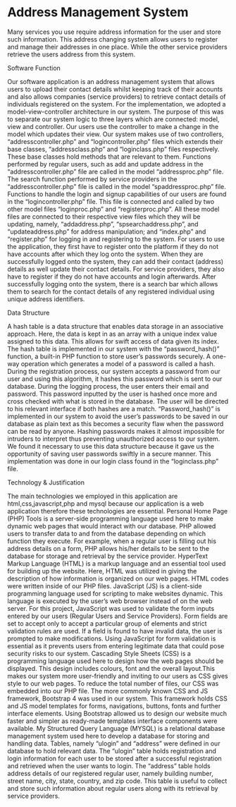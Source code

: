 # Address Management System
 Many services you use require address information for the user and store such information. This address changing system allows users to register and manage their addresses in one place. While the other service providers retrieve the users address from this system. 

Software Function

Our software application is an address management system that allows users to upload their contact details  whilst keeping track of their accounts and also allows companies (service providers) to retrieve contact details of individuals registered on the system. For the implementation, we adopted a  model-view-controller architecture in our system. The purpose of this was to separate our system logic to three layers which are connected: model, view and controller. Our users use the controller to make a change in the model which updates their view.
Our system makes use of two controllers, “addresscontroller.php” and “logincontroller.php” files which extends their base classes, “addressclass.php”  and “loginclass.php” files respectively. These base classes hold methods that are relevant to them. Functions performed by regular users, such as add and update address in the “addresscontroller.php” file are called in the model “addressproc.php” file. The search function performed by service providers in the “addresscontroller.php” file is called in the model “spaddressproc.php” file. Functions to handle the login and signup capabilities of our users are found in the “logincontroller.php” file. This file is connected and called by two other model files “loginproc.php” and “registerproc.php”. All these model files are connected to their respective view files which they will be updating, namely, “addaddress.php”, “spsearchaddress.php”, and “updateaddress.php” for address manipulation; and “index.php” and “register.php” for logging in and registering to the system.
For users to use the application, they first have to register onto the platform if they do not have accounts after which they log onto the system. When they are successfully logged onto the system, they can add their contact (address) details as well update their contact details. For service providers, they also have to register if they do not have accounts and login afterwards. After successfully logging onto the system, there is a search bar which allows them to search for the contact details of any registered individual using unique address identifiers.

Data Structure

A hash table is a data structure that enables data storage in an associative approach. Here, the data is kept in as an array with a unique index value assigned to this data. This allows for swift access of data given its index.
The hash table is implemented in our system with the “password_hash()” function, a built-in PHP function to store user’s passwords securely. A one-way operation which generates a model of a password is called a hash. During the registration process, our system accepts a password from our user and using this algorithm, it hashes this password which is sent to our database. During the logging process, the user enters their email and password. This password inputted by the user is hashed once more and cross checked with what is stored in the database. The user will be directed to his relevant interface if both hashes are a match. 
“Password_hash()” is implemented in our system to avoid the user’s passwords to be saved in our database as plain text as this becomes a security flaw when the password can be read by anyone. Hashing passwords makes it almost impossible for intruders to interpret thus preventing unauthorized access to our system. We found it necessary to use this data structure because it gave us the opportunity of saving user passwords swiftly in a secure manner. This implementation was done in our login class found in the “loginclass.php” file.


Technology & Justification

The main technologies we employed in this application are html,css,javascript,php and mysql because our application is a web application therefore these technologies are essential.
Personal Home Page (PHP) Tools is a server-side programming language used here to make dynamic web pages that would interact with our database. PHP allowed users to transfer data to and from the database depending on which function they execute. For example, when a regular user is filling out his address details on a form, PHP allows his/her details to be sent to the database for storage and retrieval by the service provider. 
HyperText Markup Language (HTML) is a markup language and an essential tool used for building up the website. Here, HTML was utilized in giving the description of how information is organized on our web pages. HTML codes were written inside of our PHP files.
JavaScript (JS) is a client-side programming language used for scripting to make websites dynamic. This language is executed by the user’s web browser instead of on the web server. For this project, JavaScript was used to validate the form inputs entered by our users (Regular Users and Service Providers). Form fields are set to accept only to accept a particular group of elements and strict validation rules are used. If a field is found to have invalid data, the user is prompted to make modifications. Using JavaScript for form validation is essential as it prevents users from entering legitimate data that could pose security risks to our system.
Cascading Style Sheets (CSS) is a programming language used here to design how the web pages should be displayed. This design includes colours, font and the overall layout.This makes our system more user-friendly and inviting to our users as CSS gives style to our web pages. To reduce the total number of files, our CSS was embedded into our PHP file.
The more commonly known CSS and JS framework, Bootstrap 4 was used in our system. This framework holds CSS and JS model templates for forms, navigations, buttons, fonts and further interface elements. Using Bootstrap allowed us to design our website much faster and simpler as ready-made templates interface components were available.
My Structured Query Language (MYSQL) is a relational database management system used here to develop a database for storing and handling data. Tables, namely “ulogin” and “address”  were defined in our database to hold relevant data. The “ulogin” table holds registration and login information for each user to be stored after a successful registration and retrieved when the user wants to login. The “address” table holds address details of our registered regular user, namely building number, street name, city, state, country, and zip code. This table is useful to collect and store such information about regular users along with its retrieval by service providers.
